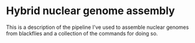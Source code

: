 # Hybrid nuclear genome assembly

This is a description of the pipeline I've used to assemble nuclear genomes from blackflies and a collection of the commands for doing so.

